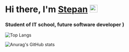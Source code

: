 
<h1 align="left" face="Arial">Hi there, I'm <a href="https://github.com/StepWolf45?tab=repositories" target="_blank">Stepan</a> 
<img src="https://cdn.iconscout.com/icon/premium/png-256-thumb/gifs-3953173-3270776.png" vertical-align = middle height="25"/></h1>

<h3 align="left">Student of IT school,  future software developer )</h3>

![Top Langs](https://github-readme-stats.vercel.app/api/top-langs/?username=StepWolf45&layout=compact)

![Anurag's GitHub stats](https://github-readme-stats.vercel.app/api?username=StepWolf45&show_icons=true)
